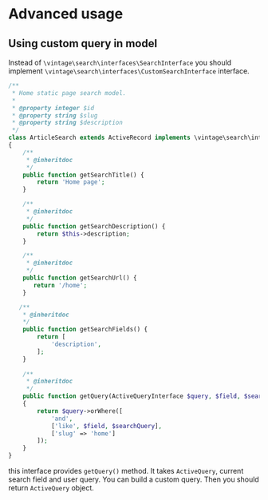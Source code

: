 Advanced usage
==============

Using custom query in model
---------------------------

Instead of `\vintage\search\interfaces\SearchInterface`
you should implement `\vintage\search\interfaces\CustomSearchInterface` interface.
```php
/**
 * Home static page search model.
 * 
 * @property integer $id
 * @property string $slug
 * @property string $description
 */
class ArticleSearch extends ActiveRecord implements \vintage\search\interfaces\CustomSearchInterface
{
    /**
     * @inheritdoc
     */
    public function getSearchTitle() {
        return 'Home page';
    }

    /**
     * @inheritdoc
     */
    public function getSearchDescription() {
        return $this->description;
    }

    /**
     * @inheritdoc
     */
    public function getSearchUrl() {
       return '/home';
    }

   /**
    * @inheritdoc
    */
    public function getSearchFields() {
        return [
            'description',
        ];
    }
    
    /**
     * @inheritdoc
     */
    public function getQuery(ActiveQueryInterface $query, $field, $searchQuery)
    {
        return $query->orWhere([
            'and',
            ['like', $field, $searchQuery],
            ['slug' => 'home']
        ]);
    }
}
```
this interface provides `getQuery()` method. It takes `ActiveQuery`, current search field and user query.
You can build a custom query. Then you should return `ActiveQuery` object.